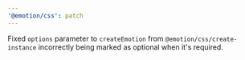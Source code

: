 ```yaml
---
'@emotion/css': patch
---
```


Fixed `options` parameter to `createEmotion` from `@emotion/css/create-instance` incorrectly being marked as optional when it's required.
